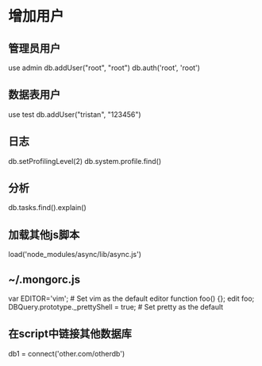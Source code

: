 # 增加用户
## 管理员用户
use admin
db.addUser("root", "root")
db.auth('root', 'root')
## 数据表用户
use test
db.addUser("tristan", "123456")
## 日志
db.setProfilingLevel(2)
db.system.profile.find()
## 分析
db.tasks.find().explain()

## 加载其他js脚本
load('node_modules/async/lib/async.js')

## ~/.mongorc.js
var EDITOR='vim';  # Set vim as the default editor
function foo() {};
edit foo;
DBQuery.prototype._prettyShell = true;  # Set pretty as the default

## 在script中链接其他数据库
db1 = connect('other.com/otherdb')

